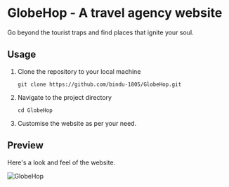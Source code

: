 # GlobeHop - A travel agency website

Go beyond the tourist traps and find places that ignite your soul.

## Usage

1. Clone the repository to your local machine <br />

   ```
   git clone https://github.com/bindu-1805/GlobeHop.git
   ```
2. Navigate to the project directory <br />

   ```
   cd GlobeHop
   ```
3. Customise the website as per your need.

## Preview

Here's a look and feel of the website.
   
![GlobeHop](https://github.com/user-attachments/assets/4d6ecfe5-179f-4ef3-8894-a62488c9966c)
